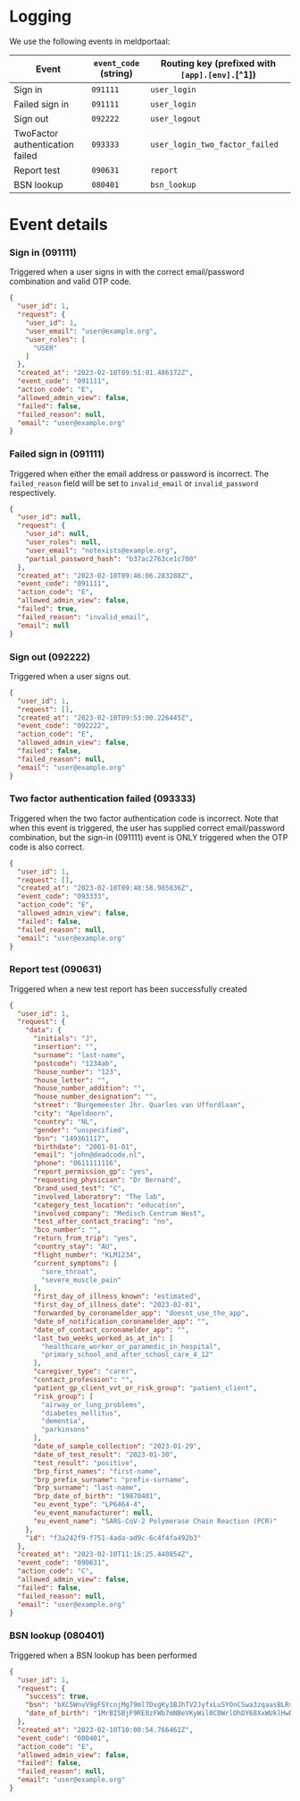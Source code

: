 # Logging

We use the following events in meldportaal:

| Event                           | `event_code` (string) | Routing key (prefixed with `[app].[env].`[^1]) |
|---------------------------------|-----------------------|------------------------------------------------|
| Sign in                         | `091111`              | `user_login`                                   |
| Failed sign in                  | `091111`              | `user_login`                                   |
| Sign out                        | `092222`              | `user_logout`                                  |
| TwoFactor authentication failed | `093333`              | `user_login_two_factor_failed`                 |
| Report test                     | `090631`              | `report`                                       |
| BSN lookup                      | `080401`              | `bsn_lookup`                                   |


# Event details

### Sign in (091111)
Triggered when a user signs in with the correct email/password combination and valid OTP code.

```json
{
  "user_id": 1,
  "request": {
    "user_id": 1,
    "user_email": "user@example.org",
    "user_roles": [
      "USER"
    ]
  },
  "created_at": "2023-02-10T09:51:01.486172Z",
  "event_code": "091111",
  "action_code": "E",
  "allowed_admin_view": false,
  "failed": false,
  "failed_reason": null,
  "email": "user@example.org"
}
```

### Failed sign in (091111)

Triggered when either the email address or password is incorrect. The `failed_reason` field will be set to `invalid_email` or `invalid_password` respectively.

```json
{
  "user_id": null,
  "request": {
    "user_id": null,
    "user_roles": null,
    "user_email": "notexists@example.org",
    "partial_password_hash": "b37ac2763ce1c700"
  },
  "created_at": "2023-02-10T09:46:06.283288Z",
  "event_code": "091111",
  "action_code": "E",
  "allowed_admin_view": false,
  "failed": true,
  "failed_reason": "invalid_email",
  "email": null
}
```

### Sign out (092222)

Triggered when a user signs out.

```json
{
  "user_id": 1,
  "request": [],
  "created_at": "2023-02-10T09:53:00.226445Z",
  "event_code": "092222",
  "action_code": "E",
  "allowed_admin_view": false,
  "failed": false,
  "failed_reason": null,
  "email": "user@example.org"
}
```

### Two factor authentication failed (093333)

Triggered when the two factor authentication code is incorrect. Note that when this event is triggered, the user has supplied correct 
email/password combination, but the sign-in (091111) event is ONLY triggered when the OTP code is also correct.

```json
{
  "user_id": 1,
  "request": [],
  "created_at": "2023-02-10T09:48:58.985836Z",
  "event_code": "093333",
  "action_code": "E",
  "allowed_admin_view": false,
  "failed": false,
  "failed_reason": null,
  "email": "user@example.org"
}
```

### Report test (090631)

Triggered when a new test report has been successfully created

```json
{
  "user_id": 1,
  "request": {
    "data": {
      "initials": "J",
      "insertion": "",
      "surname": "last-name",
      "postcode": "1234ab",
      "house_number": "123",
      "house_letter": "",
      "house_number_addition": "",
      "house_number_designation": "",
      "street": "Burgemeester Jhr. Quarles van Uffordlaan",
      "city": "Apeldoorn",
      "country": "NL",
      "gender": "unspecified",
      "bsn": "149361117",
      "birthdate": "2001-01-01",
      "email": "john@deadcode.nl",
      "phone": "0611111116",
      "report_permission_gp": "yes",
      "requesting_physician": "Dr Bernard",
      "brand_used_test": "C",
      "involved_laboratory": "The lab",
      "category_test_location": "education",
      "involved_company": "Medisch Centrum West",
      "test_after_contact_tracing": "no",
      "bco_number": "",
      "return_from_trip": "yes",
      "country_stay": "AU",
      "flight_number": "KLM1234",
      "current_symptoms": [
        "sore_throat",
        "severe_muscle_pain"
      ],
      "first_day_of_illness_known": "estimated",
      "first_day_of_illness_date": "2023-02-01",
      "forwarded_by_coronamelder_app": "doesnt_use_the_app",
      "date_of_notification_coronamelder_app": "",
      "date_of_contact_coronamelder_app": "",
      "last_two_weeks_worked_as_at_in": [
        "healthcare_worker_or_paramedic_in_hospital",
        "primary_school_and_after_school_care_4_12"
      ],
      "caregiver_type": "carer",
      "contact_profession": "",
      "patient_gp_client_vvt_or_risk_group": "patient_client",
      "risk_group": [
        "airway_or_lung_problems",
        "diabetes_mellitus",
        "dementia",
        "parkinsons"
      ],
      "date_of_sample_collection": "2023-01-29",
      "date_of_test_result": "2023-01-30",
      "test_result": "positive",
      "brp_first_names": "first-name",
      "brp_prefix_surname": "prefix-surname",
      "brp_surname": "last-name",
      "brp_date_of_birth": "19870401",
      "eu_event_type": "LP6464-4",
      "eu_event_manufacturer": null,
      "eu_event_name": "SARS-CoV-2 Polymerase Chain Reaction (PCR)"
    },
    "id": "f3a242f9-f751-4ada-ad9c-6c4f4fa492b3"
  },
  "created_at": "2023-02-10T11:16:25.440854Z",
  "event_code": "090631",
  "action_code": "C",
  "allowed_admin_view": false,
  "failed": false,
  "failed_reason": null,
  "email": "user@example.org"
}
```

### BSN lookup (080401)

Triggered when a BSN lookup has been performed

```json
{
  "user_id": 1,
  "request": {
    "success": true,
    "bsn": "bXC5WnvV9gFSYcnjMg79ml7DvgKy1BJhTV2JyfxLuSYOnCSwa3zqaasBLRscx6ykaC8aoI+ueq7x",
    "date_of_birth": "1MrBI5BjF9RE8zFWb7mNBeVKyWil0C0WrlOhDY68XxWUklHwDIZ9ncn840bSt8RntlaG7LID"
  },
  "created_at": "2023-02-10T10:00:54.766461Z",
  "event_code": "080401",
  "action_code": "E",
  "allowed_admin_view": false,
  "failed": false,
  "failed_reason": null,
  "email": "user@example.org"
} 
```
